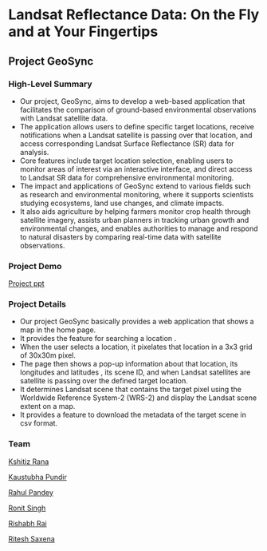 # Landsat Reflectance Data: On the Fly and at Your Fingertips

## Project GeoSync

### High-Level Summary

- Our project, GeoSync, aims to develop a web-based application that facilitates the comparison of ground-based environmental observations with Landsat satellite data.
- The application allows users to define specific target locations, receive notifications when a Landsat satellite is passing over that location, and access corresponding Landsat Surface Reflectance (SR) data for analysis.
- Core features include target location selection, enabling users to monitor areas of interest via an interactive interface, and direct access to Landsat SR data for comprehensive environmental monitoring.
- The impact and applications of GeoSync extend to various fields such as research and environmental monitoring, where it supports scientists studying ecosystems, land use changes, and climate impacts.
- It also aids agriculture by helping farmers monitor crop health through satellite imagery, assists urban planners in tracking urban growth and environmental changes, and enables authorities to manage and respond to natural disasters by comparing real-time data with satellite observations.

### Project Demo

[Project ppt](https://drive.google.com/drive/folders/1Pr6cYXn1i8xyJWvNO1Jx4wFduK5LDHKL?usp=sharing)

### Project Details

- Our project GeoSync basically provides a web application that shows a map in the home page.
- It provides the feature for searching a location .
- When the user selects a location, it pixelates that location in a 3x3 grid of 30x30m pixel.
- The page then shows a pop-up information about that location, its longitudes and latitudes , its scene ID, and when Landsat satellites are satellite is passing over the defined target location.
- It determines Landsat scene that contains the target pixel using the Worldwide Reference System-2 (WRS-2) and display the Landsat scene extent on a map.
- It provides a feature to download the metadata of the target scene in csv format.

### Team

[Kshitiz Rana](https://github.com/KshitizRana)

[Kaustubha Pundir](https://github.com/KaustubhaPundir)

[Rahul Pandey](https://github.com/RahulSlays18)

[Ronit Singh](https://github.com/ronit745)

[Rishabh Rai](https://github.com/rishabhrai123)

[Ritesh Saxena](https://github.com/emperor-6x)
